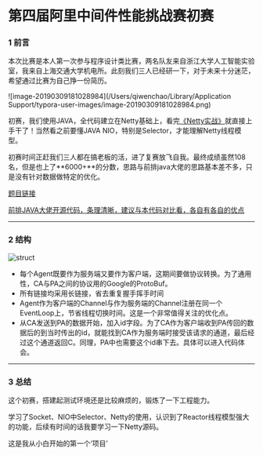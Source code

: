 # 第四届阿里中间件性能挑战赛初赛

### 1 前言

本次比赛是本人第一次参与程序设计类比赛，两名队友来自浙江大学人工智能实验室，我来自上海交通大学机电所。此刻我们三人已经研一下，对于未来十分迷茫，希望通过比赛为自己挣一份简历。

![image-20190309181028984](/Users/qiwenchao/Library/Application Support/typora-user-images/image-20190309181028984.png)

初赛，我们使用JAVA，全代码建立在Netty基础上，看完[《Netty实战》](https://github.com/waylau/essential-netty-in-action)就直接上手干了！当然看之前要懂JAVA NIO，特别是Selector，才能理解Netty线程模型。

初赛时间正赶我们三人都在搞老板的活，进了复赛放飞自我。最终成绩虽然108名，但是也上了**6000+**的分数，思路与前排java大佬的思路基本差不多，只是没有针对数据做特定的优化。

[题目链接](https://code.aliyun.com/middlewarerace2018/docs?spm=5176.12281978.0.0.88f754ab9kdBzo&accounttraceid=b17ca8cc-a7c0-4ada-97fd-492470b5fe8d)

[前排JAVA大佬开源代码，条理清晰，建议与本代码对比看，各自有各自的优点](https://www.cnkirito.moe/dubboMesh/)

------

### 2 结构

![struct](/Users/qiwenchao/Downloads/Service-Mesh-Agent/struct.png)

- 每个Agent既要作为服务端又要作为客户端，这期间要做协议转换。为了通用性，CA与PA之间的协议用的Google的ProtoBuf。
- 所有链接均采用长链接，省去重复握手挥手时间
- Agent作为客户端的Channel与作为服务端的Channel注册在同一个EventLoop上，节省线程切换时间。这是一个非常值得关注的优化点。
- 从CA发送到PA的数据开始，加入id字段。为了CA作为客户端收到PA传回的数据后的到当时传出的id，就能找到CA作为服务端时接受该请求的通道，最后经过这个通道返回C。同理，PA中也需要这个id串下去。具体可以进入代码体会。

------

### 3 总结

这个初赛，搭建起测试环境还是比较麻烦的，锻炼了一下工程能力。

学习了Socket、NIO中Selector、Netty的使用，认识到了Reactor线程模型强大的功能，后续有时间的话我要学习一下Netty源码。

这是我从小白开始的第一个‘项目’